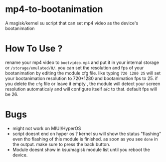 # mp4-to-bootanimation
A magisk/kernel su script that can set mp4 video as the device's bootanimation

# How To Use ?
rename your mp4 video to `bootvideo.mp4` and put it in your internal storage or `/storage/emulated/0/`. 
you can set the resolution and fps of your bootanimation by editing the module cfg file.
like typing `720 1280 25` will set your bootanimation resolution to 720*1280 and bootanimation fps to 25.
if you delete the `cfg` file or leave it empty , the module will detect your screen resolution automaticaly and will configure itself a/c to that. default fps will be 26.

# Bugs
- might not work on MIUI/HyperOS
- script doesnt end on hyper os ? kernel su will show the status "flashing" even tho flashing of this module is finished. as soon as you see `done` in the output. make sure to press the back button.
- Module doesnt show in ksu/magisk module list until you reboot the device.
